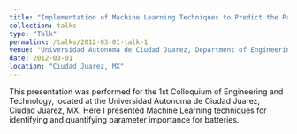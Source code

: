 ```yaml
---
title: "Implementation of Machine Learning Techniques to Predict the Prominent Factors Effecting the Life Cycle of a Flow Battery"
collection: talks
type: "Talk"
permalink: /talks/2012-03-01-talk-1
venue: "Universidad Autonoma de Ciudad Juarez, Department of Engineering"
date: 2012-03-01
location: "Ciudad Juarez, MX"
---
```


This presentation was performed for the 1st Colloquium of Engineering and Technology, located at the Universidad Autonoma de Ciudad Juarez, Ciudad Juarez, MX. Here I presented Machine Learning techniques for identifying and quantifying parameter importance for batteries. 
